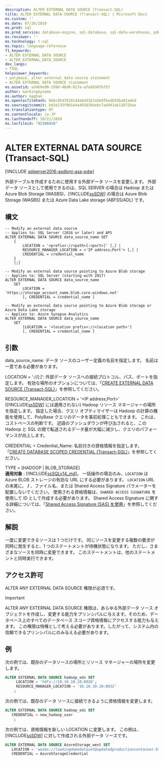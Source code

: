 ```yaml
---
description: ALTER EXTERNAL DATA SOURCE (Transact-SQL)
title: ALTER EXTERNAL DATA SOURCE (Transact-SQL) | Microsoft Docs
ms.custom: ''
ms.date: 07/26/2019
ms.prod: sql
ms.prod_service: database-engine, sql-database, sql-data-warehouse, pdw
ms.reviewer: ''
ms.technology: t-sql
ms.topic: language-reference
f1_keywords:
- ALTER EXTERNAL DATA SOURCE
- ALTER_EXTERNAL_DATA_SOURCE
dev_langs:
- TSQL
helpviewer_keywords:
- polybase, alter external data source statement
- ALTER EXTERNAL DATA SOURCE statement
ms.assetid: a34b9e90-199d-46d0-817a-a7e69387bf5f
author: markingmyname
ms.author: maghan
ms.openlocfilehash: b66c95d7818144abd41b7a5b9fbedb93ba81aded
ms.sourcegitcommit: bd3a135f061e4a49183bbebc7add41ab11872bae
ms.translationtype: HT
ms.contentlocale: ja-JP
ms.lasthandoff: 10/21/2020
ms.locfileid: "92300458"
---
```

# <a name="alter-external-data-source-transact-sql"></a>ALTER EXTERNAL DATA SOURCE (Transact-SQL)
[!INCLUDE [sqlserver2016-asdbmi-asa-pdw](../../includes/applies-to-version/sqlserver2016-asdbmi-asa-pdw.md)]

  外部テーブルを作成するために使用する外部データ ソースを変更します。 外部データ ソースとして使用できるのは、SQL SERVER の場合は Hadoop または Azure Blob Storage (WASBS)、[!INCLUDE[ssSDW](../../includes/sssdwfull-md.md)] の場合は Azure Blob Storage (WASBS) または Azure Data Lake storage (ABFSS/ADL) です。 

## <a name="syntax"></a>構文  

```syntaxsql
-- Modify an external data source
-- Applies to: SQL Server (2016 or later) and APS
ALTER EXTERNAL DATA SOURCE data_source_name SET
    {   
        LOCATION = '<prefix>://<path>[:<port>]' [,] |
        RESOURCE_MANAGER_LOCATION = <'IP address;Port'> [,] |
        CREDENTIAL = credential_name
    }  
    [;]  

-- Modify an external data source pointing to Azure Blob storage
-- Applies to: SQL Server (starting with 2017)
ALTER EXTERNAL DATA SOURCE data_source_name
    SET
        LOCATION = 'https://storage_account_name.blob.core.windows.net'
        [, CREDENTIAL = credential_name ] 

-- Modify an external data source pointing to Azure Blob storage or Azure Data Lake storage
-- Applies to: Azure Synapse Analytics
ALTER EXTERNAL DATA SOURCE data_source_name
    SET
        [LOCATION = '<location prefix>://<location path>']
        [, CREDENTIAL = credential_name ] 
```

## <a name="arguments"></a>引数  
 data_source_name: データ ソースのユーザー定義の名前を指定します。 名前は一意である必要があります。

 LOCATION = '<prefix>://<path>[:<port>]': 外部データ ソースへの接続プロトコル、パス、ポートを指定します。 有効な場所のオプションについては、「[CREATE EXTERNAL DATA SOURCE &#40;Transact-SQL&#41;](create-external-data-source-transact-sql.md#location--prefixpathport)」を参照してください。

 RESOURCE_MANAGER_LOCATION = '\<IP address;Port>' ([!INCLUDE[ssSDW](../../includes/sssdwfull-md.md)] には適用されない) Hadoop リソース マネージャーの場所を指定します。 指定した場合、クエリ オプティマイザーは Hadoop の計算の機能を使用して、PolyBase クエリのデータを事前処理こともできます。 これは、コストベースの判断です。 述語のプッシュダウンが呼び出されると、この Hadoop と SQL の間で転送されるデータ量が大幅に減少し、クエリのパフォーマンスが向上します。

 CREDENTIAL = Credential_Name: 名前付きの資格情報を指定します。 「[CREATE DATABASE SCOPED CREDENTIAL &#40;Transact-SQL&#41;](../../t-sql/statements/create-database-scoped-credential-transact-sql.md)」を参照してください。

TYPE = [HADOOP | BLOB_STORAGE]   
**適用対象** : [!INCLUDE[ssSQLv14_md](../../includes/sssqlv14-md.md)]。
一括操作の場合のみ、`LOCATION` は Azure BLOB ストレージの有効な URL にする必要があります。 `LOCATION` URL の末尾に、 **/** 、ファイル名、または Shared Access Signature パラメーターを配置しないでください。
使用される資格情報は、`SHARED ACCESS SIGNATURE` を使用して ID として作成する必要があります。 Shared Access Signature に関する詳細については、「[Shared Access Signature (SAS) を使用](/azure/storage/storage-dotnet-shared-access-signature-part-1)」を参照してください。

  

## <a name="remarks"></a>解説
 一度に変更できるソースは 1 つだけです。 同じソースを変更する複数の要求が同時に発生すると、1 つのステートメントが待機状態になります。 ただし、さまざまなソースを同時に変更できます。 このステートメントは、他のステートメントと同時実行できます。

## <a name="permissions"></a>アクセス許可  
 ALTER ANY EXTERNAL DATA SOURCE 権限が必須です。
 > [!IMPORTANT]  
 > ALTER ANY EXTERNAL DATA SOURCE 権限は、あらゆる外部データ ソース オブジェクトを作成し、変更する能力をプリンシパルに与えます。そのため、データベース上のすべてのデータベース スコープ資格情報にアクセスする能力も与えます。 この権限は特権として考える必要があります。したがって、システム内の信頼できるプリンシパルにのみ与える必要があります。


## <a name="examples"></a>例  
 次の例では、既存のデータソースの場所とリソース マネージャーの場所を変更します。

```sql  
ALTER EXTERNAL DATA SOURCE hadoop_eds SET
     LOCATION = 'hdfs://10.10.10.10:8020',
     RESOURCE_MANAGER_LOCATION = '10.10.10.10:8032'
    ;
```

 次の例では、既存のデータ ソースに接続できるように資格情報を変更します。

```sql 
ALTER EXTERNAL DATA SOURCE hadoop_eds SET
   CREDENTIAL = new_hadoop_user
    ;
```
 次の例では、資格情報を新しい LOCATION に変更します。 この例は、[!INCLUDE[ssSDW](../../includes/sssdwfull-md.md)] に対して作成される外部データ ソースです。 

```sql  
ALTER EXTERNAL DATA SOURCE AzureStorage_west SET
   LOCATION = 'wasbs://loadingdemodataset@updatedproductioncontainer.blob.core.windows.net',
   CREDENTIAL = AzureStorageCredential
```